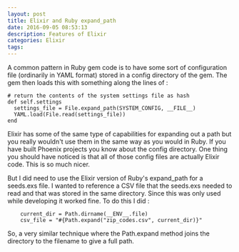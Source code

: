 ```yaml
---
layout: post
title: Elixir and Ruby expand_path
date: 2016-09-05 08:53:13
description: Features of Elixir
categories: Elixir
tags:
---
```


A common pattern in Ruby gem code is to have some sort of configuration file
(ordinarily in YAML format) stored in a config directory of the gem. The
gem then loads this with something along the lines of :

```
# return the contents of the system settings file as hash
def self.settings
  settings_file = File.expand_path(SYSTEM_CONFIG, __FILE__)
  YAML.load(File.read(settings_file))
end
```

Elixir has some of the same type of capabilities for expanding out a path
but you really wouldn't use them in the same way as you would in Ruby. If
you have built Phoenix projects you know about the config directory. One
thing you should have noticed is that all of those config files are actually
Elixir code. This is so much nicer.

But I did need to use the Elixir version of Ruby's expand_path for a seeds.exs
file. I wanted to reference a CSV file that the seeds.exs needed to read and
that was stored in the same directory. Since this was only used while developing
it worked fine. To do this I did :

```
    current_dir = Path.dirname(__ENV__.file)
    csv_file = "#{Path.expand("zip_codes.csv", current_dir)}"
```

So, a very similar technique where the Path.expand method joins the directory
to the filename to give a full path.
